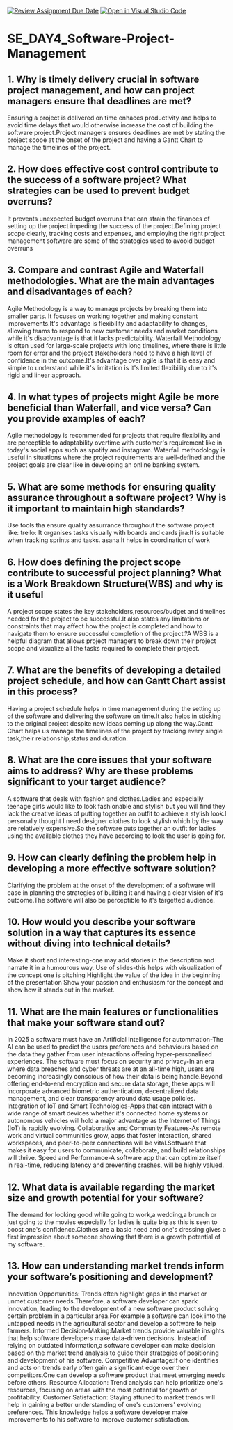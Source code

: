 [![Review Assignment Due Date](https://classroom.github.com/assets/deadline-readme-button-22041afd0340ce965d47ae6ef1cefeee28c7c493a6346c4f15d667ab976d596c.svg)](https://classroom.github.com/a/9pw6JKcu)
[![Open in Visual Studio Code](https://classroom.github.com/assets/open-in-vscode-2e0aaae1b6195c2367325f4f02e2d04e9abb55f0b24a779b69b11b9e10269abc.svg)](https://classroom.github.com/online_ide?assignment_repo_id=18923534&assignment_repo_type=AssignmentRepo)
# SE_DAY4_Software-Project-Management
## 1. Why is timely delivery crucial in software project management, and how can project managers ensure that deadlines are met?
Ensuring a project is delivered on time enhaces productivity and helps to avoid time delays that would otherwise increase the cost of building the software project.Project managers ensures deadlines are met by stating the project scope at the onset of the project and having a Gantt Chart to manage the timelines of the project.
## 2. How does effective cost control contribute to the success of a software project? What strategies can be used to prevent budget overruns? 
It prevents unexpected budget overruns that can strain the finances of setting up the project impeding the success of the project.Defining project scope clearly, tracking costs and expenses, and employing the right project management software are some of the strategies used to avooid budget overruns
## 3. Compare and contrast Agile and Waterfall methodologies. What are the main advantages and disadvantages of each?
Agile Methodology is a way to manage projects by breaking them into smaller parts. It focuses on working together and making constant improvements.It's advantage is flexibility and adaptability to changes, allowing teams to respond to new customer needs and market conditions while it's disadvantage is that it lacks predictability.
Waterfall Methodology is often used for large-scale projects with long timelines, where there is little room for error and the project stakeholders need to have a high level of confidence in the outcome.It's advantage over agile is that it is easy and simple to understand while it's limitation is it's limited flexibility due to it's rigid and linear approach.
## 4. In what types of projects might Agile be more beneficial than Waterfall, and vice versa? Can you provide examples of each?
Agile methodology is recommended for projects that require flexibility and are perceptible to adaptability overtime with customer's requirement like in today's social apps such as spotify and instagram.
Waterfall methodology is useful in situations where the project requirements are well-defined and the project goals are clear like in developing an online banking system.
## 5. What are some methods for ensuring quality assurance throughout a software project? Why is it important to maintain high standards?
Use tools tha ensure quality assurrance throughout the software project like:
trello: It organises tasks visually with boards and cards
jira:It is suitable when tracking sprints and tasks.
asana:It helps in coordination of work
## 6. How does defining the project scope contribute to successful project planning? What is a Work Breakdown Structure(WBS) and why is it useful
A project scope states the key stakeholders,resources/budget and timelines needed for the project to be successful.It also states any limitations or constraints that may affect how the project is completed and how to navigate them to ensure successful completion of the project.?A WBS is a helpful diagram that allows project managers to break down their project scope and visualize all the tasks required to complete their project.
## 7. What are the benefits of developing a detailed project schedule, and how can Gantt Chart assist in this process?
Having a project schedule helps in time management during the setting up of the software and delivering the software on time.It also helps in sticking to the original project despite new ideas coming up along the way.Gantt Chart helps us manage the timelines of the project by tracking every single task,their relationship,status and duration.
## 8. What are the core issues that your software aims to address? Why are these problems significant to your target audience?
A software that deals with fashion and clothes.Ladies and especially teenage girls would like to look fashionable and stylish but you will find they lack the creative ideas of putting together an outfit to achieve a stylish look.I personally thought I need designer clothes to look stylish which by the way are relatively expensive.So the software puts together an outfit for ladies using the available clothes they have according to look the user is going for.
## 9. How can clearly defining the problem help in developing a more effective software solution?
Clarifying the problem at the onset of the development of a software will ease in planning the strategies of building it and having a clear vision of it's outcome.The software will also be perceptible to it's targetted audience.
## 10. How would you describe your software solution in a way that captures its essence without diving into technical details?
Make it short and interesting-one may add stories in the description and narrate it in a humourous way.
Use of slides-this helps with visualization of the concept one is pitching
Highlight the value of the idea in the beginning of the presentation
Show your passion and enthusiasm for the concept and show how it stands out in the market.
## 11. What are the main features or functionalities that make your software stand out?
In 2025 a software must have an Artificial Intelligence for autommation-The AI can be used to predict the users preferences and behaviours based on the data they gather from user interactions offering hyper-personalized experiences.
The software must focus on security and privacy-In an era where data breaches and cyber threats are at an all-time high, users are becoming increasingly conscious of how their data is being handle.Beyond offering end-to-end encryption and secure data storage, these apps will incorporate advanced biometric authentication, decentralized data management, and clear transparency around data usage policies.
Integration of IoT and Smart Technologies-Apps that can interact with a wide range of smart devices whether it's connected home systems or autonomous vehicles will hold a major advantage as the  Internet of Things (IoT) is rapidly evolving.                                                                                                                                                                        Collaborative and Community Features-As remote work and virtual communities grow, apps that foster interaction, shared workspaces, and peer-to-peer connections will be vital.Software that makes it easy for users to communicate, collaborate, and build relationships will thrive.
Speed and Performance-A software app that can optimize itself in real-time, reducing latency and preventing crashes, will be highly valued.
## 12. What data is available regarding the market size and growth potential for your software?                                                                                                                      
The demand for looking good while going to work,a wedding,a brunch or just going to the movies especially for ladies is quite big as this is seen to boost one's confidence.Clothes are a basic need and one's dressing gives a first impression about someone showing that there is a growth potential of my software.                                                                                   
## 13. How can understanding market trends inform your software’s positioning and development?
Innovation Opportunities: Trends often highlight gaps in the market or unmet customer needs.Therefore, a software developer can spark innovation, leading to the development of a new software product solving certain problem in a particular area.For example a software can look into the untapped needs in the agricultural sector and develop a software to help farmers.
Informed Decision-Making:Market trends provide valuable insights that help software developers make data-driven decisions. Instead of relying on outdated information,a software developer can make decision based on the market trend analysis to guide their strategies of positioning and development of his software.
Competitive Advantage:If one identifies and acts on trends early often gain a significant edge over their competitors.One can develop a software product that meet emerging needs before others.                Resource Allocation: Trend analysis can help prioritize one's resources, focusing on areas with the most potential for growth or profitability.                                                                Customer Satisfaction: Staying attuned to market trends will help in gaining a better understanding of one's customers' evolving preferences. This knowledge helps a software developer make improvements to his software to improve customer satisfaction.  
